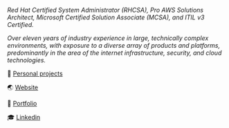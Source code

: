 <i>Red Hat Certified System Administrator (RHCSA), Pro AWS Solutions Architect, Microsoft Certified Solution Associate (MCSA), and ITIL v3 Certified.

Over eleven years of industry experience in large, technically complex environments, with exposure to a diverse array of products and platforms, predominantly in the area of the internet infrastructure, security, and cloud technologies.</i>

:toolbox: <a href="https://github.com/lessandro-ugulino/whoami#personal-projects)">Personal projects</a>

:earth_asia: <a href="https://lessandro.ugulino.com">Website</a>

:whale: <a href="https://medium.com/@lessandro.ugulino"> Portfolio</a>

:mortar_board: <a href="https://www.linkedin.com/in/lezampieri/">Linkedin</a>


<!---
lessandro-ugulino/lessandro-ugulino is a ✨ special ✨ repository because its `README.md` (this file) appears on your GitHub profile.
You can click the Preview link to take a look at your changes.
--->
